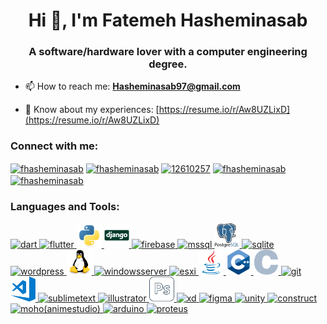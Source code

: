 <h1 align="center">Hi 👋, I'm Fatemeh Hasheminasab</h1>
<h3 align="center">A software/hardware lover with a computer engineering degree.</h3>


- 📫 How to reach me: **Hasheminasab97@gmail.com**

- 📄 Know about my experiences: [https://resume.io/r/Aw8UZLixD](https://resume.io/r/Aw8UZLixD)

<h3 align="left">Connect with me:</h3>
<p align="left">
<a href="https://t.me/Fhasheminasab" target="blank"><img align="center" src="https://img.icons8.com/ios/452/telegram-app.png" alt="fhasheminasab" height="30" width="40" /></a>
<a href="https://linkedin.com/in/fhasheminasab" target="blank"><img align="center" src="https://cdn.jsdelivr.net/npm/simple-icons@3.0.1/icons/linkedin.svg" alt="fhasheminasab" height="30" width="40" /></a>
<a href="https://stackoverflow.com/users/12610257" target="blank"><img align="center" src="https://cdn.jsdelivr.net/npm/simple-icons@3.0.1/icons/stackoverflow.svg" alt="12610257" height="30" width="40" /></a>
<a href="https://instagram.com/fhasheminasab" target="blank"><img align="center" src="https://cdn.jsdelivr.net/npm/simple-icons@3.0.1/icons/instagram.svg" alt="fhasheminasab" height="30" width="40" /></a>
<a href="https://dev.to/fhasheminasab" target="blank"><img align="center" src="https://cdn.jsdelivr.net/npm/simple-icons@3.0.1/icons/dev-dot-to.svg" alt="fhasheminasab" height="30" width="40" /></a>

</p>

<h3 align="left">Languages and Tools:</h3>
<p align="left"> 

<a href="https://dart.dev" target="_blank"> <img src="https://www.vectorlogo.zone/logos/dartlang/dartlang-icon.svg" alt="dart" width="40" height="40"/> </a> 
<a href="https://flutter.dev" target="_blank"> <img src="https://www.vectorlogo.zone/logos/flutterio/flutterio-icon.svg" alt="flutter" width="40" height="40"/> </a> 
<a href="https://www.python.org" target="_blank"> <img src="https://raw.githubusercontent.com/devicons/devicon/master/icons/python/python-original.svg" alt="python" width="40" height="40"/> </a> 
<a href="https://www.djangoproject.com/" target="_blank"> <img src="https://raw.githubusercontent.com/devicons/devicon/master/icons/django/django-original.svg" alt="django" width="40" height="40"/> </a> 
<a href="https://firebase.google.com/" target="_blank"> <img src="https://www.vectorlogo.zone/logos/firebase/firebase-icon.svg" alt="firebase" width="40" height="40"/> </a> 
<a href="https://www.microsoft.com/en-us/sql-server" target="_blank"> <img src="https://cdn.worldvectorlogo.com/logos/microsoft-sql-server.svg" alt="mssql" width="40" height="40"/> </a> 
<a href="https://www.postgresql.org" target="_blank"> <img src="https://raw.githubusercontent.com/devicons/devicon/master/icons/postgresql/postgresql-original-wordmark.svg" alt="postgresql" width="40" height="40"/> </a> 
<a href="https://www.sqlite.org/" target="_blank"> <img src="https://www.vectorlogo.zone/logos/sqlite/sqlite-icon.svg" alt="sqlite" width="40" height="40"/> </a> 
<a href="https://wordpress.org/" target="_blank"> <img src="https://upload.wikimedia.org/wikipedia/commons/thumb/9/98/WordPress_blue_logo.svg/1024px-WordPress_blue_logo.svg.png" alt="wordpress" width="40" height="40"/> </a> 
<a href="https://www.linux.org/" target="_blank"> <img src="https://raw.githubusercontent.com/devicons/devicon/master/icons/linux/linux-original.svg" alt="linux" width="40" height="40"/> </a> 
<a href="https://www.microsoft.com/en-us/windows-server" target="_blank"> <img src="https://www.fortray.org/uploads/courseimages/1603259471.png" alt="windowsserver" width="50" height="40"/> </a> 
<a href="https://www.vmware.com/products/vsphere.html" target="_blank"> <img src="https://images-wixmp-ed30a86b8c4ca887773594c2.wixmp.com/i/2b14985a-c66e-4dbd-b09c-609fe0678dae/d4o96dy-c59b7496-2fb3-4f30-a7cd-35425bf92133.png" alt="esxi" width="40" height="40"/> </a> 
<a href="https://www.java.com" target="_blank"> <img src="https://raw.githubusercontent.com/devicons/devicon/master/icons/java/java-original.svg" alt="java" width="40" height="40"/> </a> 
<a href="https://www.w3schools.com/cpp/" target="_blank"> <img src="https://raw.githubusercontent.com/devicons/devicon/master/icons/cplusplus/cplusplus-original.svg" alt="cplusplus" width="40" height="40"/> </a> 
<a href="https://www.cprogramming.com/" target="_blank"> <img src="https://raw.githubusercontent.com/devicons/devicon/master/icons/c/c-original.svg" alt="c" width="40" height="40"/> </a> 
<a href="https://git-scm.com/" target="_blank"> <img src="https://www.vectorlogo.zone/logos/git-scm/git-scm-icon.svg" alt="git" width="40" height="40"/> </a> 
<a href="https://code.visualstudio.com/" target="_blank"> <img src="https://raw.githubusercontent.com/github/explore/80688e429a7d4ef2fca1e82350fe8e3517d3494d/topics/visual-studio-code/visual-studio-code.png" alt="vscode" width="40" height="40"/> </a> 
<a href="https://www.sublimetext.com/" target="_blank"> <img src="https://avatars1.githubusercontent.com/u/684879?s=200&v=4" alt="sublimetext" width="40" height="40"/> </a> 
<a href="https://www.adobe.com/in/products/illustrator.html" target="_blank"> <img src="https://www.vectorlogo.zone/logos/adobe_illustrator/adobe_illustrator-icon.svg" alt="illustrator" width="40" height="40"/> </a> 
<a href="https://www.photoshop.com/en" target="_blank"> <img src="https://raw.githubusercontent.com/devicons/devicon/master/icons/photoshop/photoshop-line.svg" alt="photoshop" width="40" height="40"/> </a> 
<a href="https://www.adobe.com/products/xd.html" target="_blank"> <img src="https://cdn.worldvectorlogo.com/logos/adobe-xd.svg" alt="xd" width="40" height="40"/> </a> 
<a href="https://www.figma.com/" target="_blank"> <img src="https://www.vectorlogo.zone/logos/figma/figma-icon.svg" alt="figma" width="40" height="40"/> </a> 
<a href="https://unity.com/" target="_blank"> <img src="https://www.vectorlogo.zone/logos/unity3d/unity3d-icon.svg" alt="unity" width="40" height="40"/> </a> 
<a href="https://www.construct.net/" target="_blank"> <img src="https://construct-static.com/images/v900/r/global/construct-3-logo_v64.png" alt="construct" width="40" height="40"/> </a> 
<a href="https://www.mohoanimation.com/" target="_blank"> <img src="https://upload.wikimedia.org/wikipedia/commons/thumb/0/0f/Moho.png/220px-Moho.png" alt="moho(animestudio)" width="40" height="40"/> </a> 
<a href="https://www.arduino.cc/" target="_blank"> <img src="https://cdn.worldvectorlogo.com/logos/arduino-1.svg" alt="arduino" width="40" height="40"/> </a> 
<a href="https://www.labcenter.com/" target="_blank"> <img src="https://cdn.shortpixel.ai/client/q_lossy,ret_img,w_500,h_500/https://file.wiki/wp-content/uploads/thumbs_dir/logo-oopxl4ji13s9maoqc18nsnasylhrnq93bqh6b3chgw.png" alt="proteus" width="40" height="40"/> </a> 

</p>



<!---

<a href="https://postman.com" target="_blank"> <img src="https://www.vectorlogo.zone/logos/getpostman/getpostman-icon.svg" alt="postman" width="40" height="40"/> </a> 
<a href="https://www.elastic.co" target="_blank"> <img src="https://www.vectorlogo.zone/logos/elastic/elastic-icon.svg" alt="elasticsearch" width="40" height="40"/> </a> 
<a href="https://www.mysql.com/" target="_blank"> <img src="https://raw.githubusercontent.com/devicons/devicon/master/icons/mysql/mysql-original-wordmark.svg" alt="mysql" width="40" height="40"/> </a> 


- 👋 Hi, I’m @fhasheminasab
- 👀 I’m interested in ...
- 🌱 I’m currently learning ...
- 💞️ I’m looking to collaborate on ...
- 📫 How to reach me ...
--->

<!---
fhasheminasab/fhasheminasab is a ✨ special ✨ repository because its `README.md` (this file) appears on your GitHub profile.
You can click the Preview link to take a look at your changes.
--->
